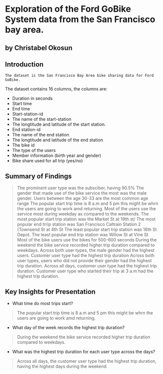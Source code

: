 # Exploration of the Ford GoBike System data from the San Francisco bay area.
## by Christabel Okosun

## Introduction
    The dataset is the San Francisco Bay Area bike sharing data for Ford GoBike.
The dataset contains 16 columns, the columns are:
- Duration in seconds
- Start time
- End time
- Start-station-id
- The name of the start-station
- The longtitude and latitude of the start station.
- End station-id
- The name of the end station
- The longtitude and latitude of the end station
- The bike id
- The type of the users
- Member information (birth year and gender)
- Bike share used for all trip (yes/no)


## Summary of Findings

> The prominent user type was the subsciber, having 90.5%
> The gender that made use of the bike service the most was the male gender.
> Users between the age 30-33 are the most common age range
> The popular start trip time is 8 a.m and 5 pm this might be whrn the users are going to work amd returning.
> Most of the users use the service most during weekday as compared to the weekends.
> The most popular start trip station was the Market St at 19th st/
> The most popular end trrip station was San Francisco Caltrain Station 2 (Townsend St at 4th St
> The least popular start trip station was 16th St Depot.
> The least popular end trip station was Willow St at Vine St
> Most of the bike users use the bikes for 500-600 seconds
> During the weekend the bike service recorded higher trip duration compared to weekdays.
> Across both user types, the male gender had the highest users.
> Customer user type had the highest trip duration
> Across both user types, users who did not provide their gender had the highest trip duration.
> Across all days, customer user type had the highest trip duration.
> Customer user type who started their trip at 3 a.m had the highest trip duration.


## Key Insights for Presentation

- What time do most trips start?
> The popular start trip time is 8 a.m and 5 pm this might be whrn the users are going to work amd returning.
- What day of the week records the highest trip duration?
> During the weekend the bike service recorded higher trip duration compared to weekdays.
- What was the highest trip duration for each user type across the days?
> Across all days, the customer user type had the highest trip duration, having the highest days during the weekend